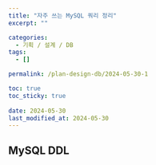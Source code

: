 ```yaml
---
title: "자주 쓰는 MySQL 쿼리 정리"
excerpt: ""

categories:
  - 기획 / 설계 / DB
tags:
  - []

permalink: /plan-design-db/2024-05-30-1

toc: true
toc_sticky: true
 
date: 2024-05-30
last_modified_at: 2024-05-30
---
```


## MySQL DDL
